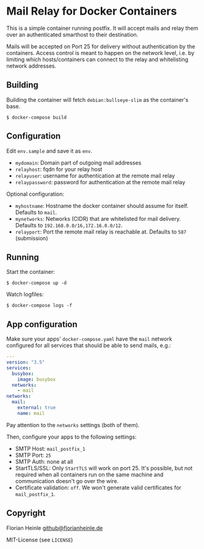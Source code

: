 # Mail Relay for Docker Containers

This is a simple container running postfix. It will accept mails and relay them over an authenticated smarthost to their destination.

Mails will be accepted on Port 25 for delivery without authentication by the containers. Access control is meant to happen on the network level, i.e. by limiting which hosts/containers can connect to the relay and whitelisting network addresses.

## Building

Building the container will fetch `debian:bullseye-slim` as the container's base.

```shell
$ docker-compose build
```

## Configuration

Edit `env.sample` and save it as `env`.

* `mydomain`: Domain part of outgoing mail addresses
* `relayhost`: fqdn for your relay host
* `relayuser`: username for authentication at the remote mail relay
* `relaypassword`: password for authentication at the remote mail relay


Optional configuration:

* `myhostname`: Hostname the docker container should assume for itself. Defaults to `mail`.
* `mynetworks`: Networks (CIDR) that are whitelisted for mail delivery. Defaults to `192.168.0.0/16,172.16.0.0/12`.
* `relayport`: Port the remote mail relay is reachable at. Defaults to `587` (submission)

## Running

Start the container:

```shell
$ docker-compose up -d
```

Watch logfiles:

```shell
$ docker-compose logs -f
```

## App configuration

Make sure your apps' `docker-compose.yaml` have the `mail` network configured for all services that should be able to send mails, e.g.:


```yaml
---
version: "3.5"
services:
  busybox:
    image: busybox
  networks:
    - mail
networks:
  mail:
    external: true
    name: mail
```

Pay attention to the `networks` settings (both of them).

Then, configure your apps to the following settings:

* SMTP Host: `mail_postfix_1`
* SMTP Port: `25`
* SMTP Auth: none at all
* StartTLS/SSL: Only `StartTLS` will work on port 25. It's possible, but not required when all containers run on the same machine and communication doesn't go over the wire.
* Certificate validation: `off`. We won't generate valid certificates for `mail_postfix_1`.

## Copyright

Florian Heinle <github@florianheinle.de>

MIT-License (see `LICENSE`)
